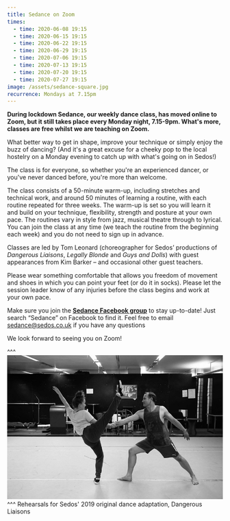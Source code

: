 ```yaml
---
title: Sedance on Zoom
times:
  - time: 2020-06-08 19:15
  - time: 2020-06-15 19:15
  - time: 2020-06-22 19:15
  - time: 2020-06-29 19:15
  - time: 2020-07-06 19:15
  - time: 2020-07-13 19:15
  - time: 2020-07-20 19:15
  - time: 2020-07-27 19:15
image: /assets/sedance-square.jpg
recurrence: Mondays at 7.15pm
---
```

**During lockdown Sedance, our weekly dance class, has moved online to Zoom, but it still takes place every Monday night, 7.15-9pm. What's more, classes are free whilst we are teaching on Zoom.**

What better way to get in shape, improve your technique or simply enjoy the buzz of dancing? (And it's a great excuse for a cheeky pop to the local hostelry on a Monday evening to catch up with what's going on in Sedos!)

The class is for everyone, so whether you're an experienced dancer, or you've never danced before, you're more than welcome.

The class consists of a 50-minute warm-up, including stretches and technical work, and around 50 minutes of learning a routine, with each routine repeated for three weeks. The warm-up is set so you will learn it and build on your technique, flexibility, strength and posture at your own pace. The routines vary in style from jazz, musical theatre through to lyrical. You can join the class at any time (we teach the routine from the beginning each week) and you do not need to sign up in advance.

Classes are led by Tom Leonard (choreographer for Sedos’ productions of *Dangerous Liaisons*, *Legally Blonde* and *Guys and Dolls*) with guest appearances from Kim Barker – and occasional other guest teachers.

Please wear something comfortable that allows you freedom of movement and shoes in which you can point your feet (or do it in socks). Please let the session leader know of any injuries before the class begins and work at your own pace.

Make sure you join the **[Sedance Facebook group](https://www.facebook.com/groups/328763023951811/)** to stay up-to-date! Just search “Sedance” on Facebook to find it. Feel free to email sedance@sedos.co.uk if you have any questions

We look forward to seeing you on Zoom!

^^^ ![](/assets/48781085673_2a459c1bb7_c.jpg)
^^^ Rehearsals for Sedos' 2019 original dance adaptation, Dangerous Liaisons